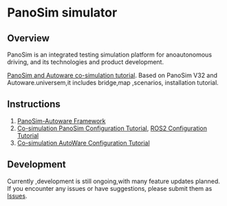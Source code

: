 # PanoSim simulator

## Overview

PanoSim is an integrated testing simulation platform for anoautonomous driving, and its technologies and product development.

[PanoSim and Autoware co-simulation tutorial](https://gitee.com/wobuzhuchele/panosim-autoware/blob/master/README.en.md). Based on PanoSim V32 and Autoware.universem,it includes bridge,map ,scenarios, installation tutorial.

## Instructions

1.  [PanoSim-Autoware Framework](https://gitee.com/wobuzhuchele/panosim-autoware/blob/master/Document/PanoSim-Autoware.en.md)
2.  [Co-simulation PanoSim Configuration Tutorial](https://gitee.com/wobuzhuchele/panosim-autoware/blob/master/Document/PanoSim-Autoware%20PanoSim.en.md), [ROS2 Configuration Tutorial](https://gitee.com/wobuzhuchele/panosim-autoware/blob/master/Document/ROS2%20Bridge.en.md)
3.  [Co-simulation AutoWare Configuration Tutorial](https://gitee.com/wobuzhuchele/panosim-autoware/blob/master/Document/PanoSim-Autoware%20Autoware.en.md)

## Development

Currently ,development is still ongoing,with many feature updates planned.
If you encounter any issues or have suggestions, please submit them as [Issues](https://gitee.com/wobuzhuchele/panosim-autoware/issues).
